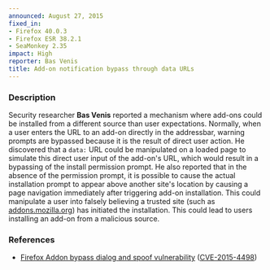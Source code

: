 ```yaml
---
announced: August 27, 2015
fixed_in:
- Firefox 40.0.3
- Firefox ESR 38.2.1
- SeaMonkey 2.35
impact: High
reporter: Bas Venis 
title: Add-on notification bypass through data URLs
---
```


<h3>Description</h3>

<p>Security researcher <strong>Bas Venis</strong> reported a mechanism where add-ons could
be installed from a different source than user expectations. Normally, when a user enters
the URL to an add-on directly in the addressbar, warning prompts are bypassed because it
is the result of direct user action. He discovered that a <code>data:</code> URL could be
manipulated on a loaded page to simulate this direct user input of the add-on's URL, which
would result in a bypassing of the install permission prompt. He also reported that in the
absence of the permission prompt, it is possible to cause the actual installation prompt
to appear above another site's location by causing a page navigation immediately after
triggering add-on installation. This could manipulate a user into falsely believing a
trusted site (such as <a href="https://addons.mozilla.org/">addons.mozilla.org</a>) has
initiated the installation. This could lead to users installing an add-on from a malicious
source.
</p>

<h3>References</h3>

<ul>
  <li><a href="https://bugzilla.mozilla.org/show_bug.cgi?id=1042699">
       Firefox Addon bypass dialog and spoof vulnerability</a>
(<a href="http://cve.mitre.org/cgi-bin/cvename.cgi?name=CVE-2015-4498"
class="ex-ref">CVE-2015-4498</a>)</li>
</ul>



